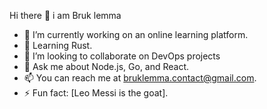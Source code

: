  Hi there  👋 i am Bruk lemma


- 🔭 I’m currently working on an online learning platform.
- 🌱 Learning Rust.
- 👯 I’m looking to collaborate on DevOps projects
- 💬 Ask me about Node.js, Go, and React.
- 📫 You can reach me at bruklemma.contact@gmail.com.
- ⚡ Fun fact: [Leo Messi is the goat].







